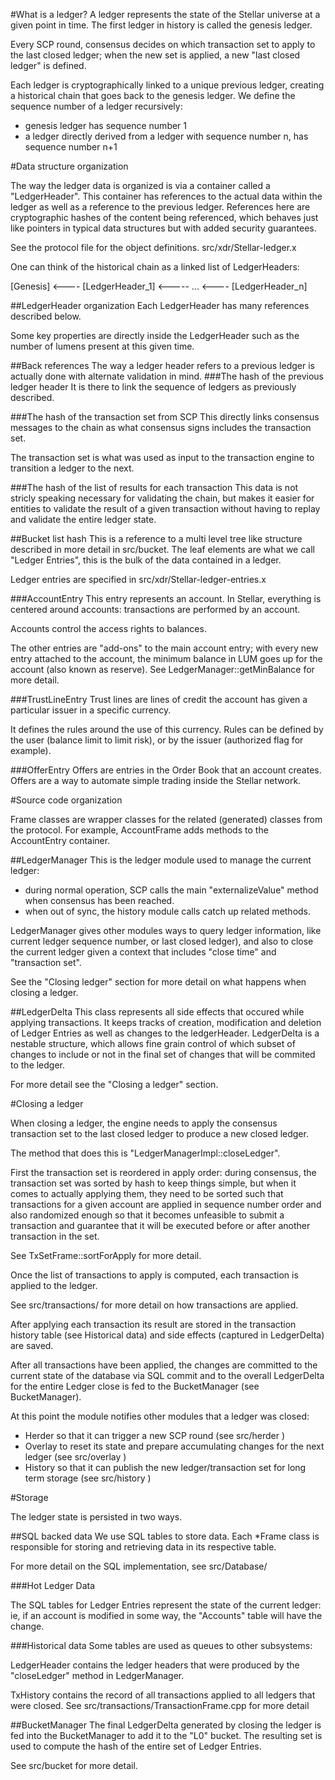 #What is a ledger?
A ledger represents the state of the Stellar universe at a given point in time.
The first ledger in history is called the genesis ledger.

Every SCP round, consensus decides on which transaction set to apply to the
last closed ledger; when the new set is applied, a new "last closed ledger"
is defined.

Each ledger is cryptographically linked to a unique previous ledger, creating
a historical chain that goes back to the genesis ledger. 
We define the sequence number of a ledger recursively:
* genesis ledger has sequence number 1
* a ledger directly derived from a ledger with sequence number n, has sequence
    number n+1

#Data structure organization

The way the ledger data is organized is via a container called a "LedgerHeader".
This container has references to the actual data within the ledger as well as
a reference to the previous ledger.
References here are cryptographic hashes of the content being referenced, which
behaves just like pointers in typical data structures but with added
security guarantees.

See the protocol file for the object definitions.
src/xdr/Stellar-ledger.x

One can think of the historical chain as a linked list of LedgerHeaders:

[Genesis] <---- [LedgerHeader_1] <----- ... <---- [LedgerHeader_n]

##LedgerHeader organization
Each LedgerHeader has many references described below.

Some key properties are directly inside the LedgerHeader such as the number of
lumens present at this given time.

##Back references
The way a ledger header refers to a previous ledger is actually done with
alternate validation in mind.
###The hash of the previous ledger header
It is there to link the sequence of ledgers as previously described.

###The hash of the transaction set from SCP
This directly links consensus messages to the chain as what consensus signs
includes the transaction set.

The transaction set is what was used as input to the transaction engine to
transition a ledger to the next.

###The hash of the list of results for each transaction
This data is not stricly speaking necessary for validating the chain, but
makes it easier for entities to validate the result of a given transaction
without having to replay and validate the entire ledger state.

##Bucket list hash
This is a reference to a multi level tree like structure described in more
detail in src/bucket.
The leaf elements are what we call "Ledger Entries", this is the bulk of
the data contained in a ledger.

Ledger entries are specified in 
src/xdr/Stellar-ledger-entries.x

###AccountEntry
This entry represents an account. In Stellar, everything is centered around
accounts: transactions are performed by an account.

Accounts control the access rights to balances.

The other entries are "add-ons" to the main account entry; with every new entry
attached to the account, the minimum balance in LUM goes up for the
account (also known as reserve). See LedgerManager::getMinBalance for more detail.

###TrustLineEntry
Trust lines are lines of credit the account has given a particular issuer in a 
specific currency.

It defines the rules around the use of this currency.
Rules can be defined by the user (balance limit to limit risk), or by
the issuer (authorized flag for example).

###OfferEntry
Offers are entries in the Order Book that an account creates.
Offers are a way to automate simple trading inside the Stellar network.

#Source code organization

Frame classes are wrapper classes for the related (generated) classes
from the protocol. For example, AccountFrame adds methods to the
AccountEntry container.

##LedgerManager
This is the ledger module used to manage the current ledger:
* during normal operation, SCP calls the main "externalizeValue" method
    when consensus has been reached.
* when out of sync, the history module calls catch up related methods.

LedgerManager gives other modules ways to query ledger information, like
current ledger sequence number, or last closed ledger), and also to
close the current ledger given a context that includes "close time" and
"transaction set".

See the "Closing ledger" section for more detail on what happens when
closing a ledger.

##LedgerDelta
This class represents all side effects that occured while applying transactions.
It keeps tracks of creation, modification and deletion of Ledger Entries as
well as changes to the ledgerHeader.
LedgerDelta is a nestable structure, which allows fine grain control of which
subset of changes to include or not in the final set of changes that will be
commited to the ledger.

For more detail see the "Closing a ledger" section.

#Closing a ledger

When closing a ledger, the engine needs to apply the consensus transaction set
to the last closed ledger to produce a new closed ledger.

The method that does this is "LedgerManagerImpl::closeLedger".

First the transaction set is reordered in apply order:
during consensus, the transaction set was sorted by hash to keep things simple,
but when it comes to actually applying them, they need to be sorted such that
transactions for a given account are applied in sequence number order and also
randomized enough so that it becomes unfeasible to submit a transaction and
guarantee that it will be executed before or after another transaction in the set.

See TxSetFrame::sortForApply for more detail.

Once the list of transactions to apply is computed, each transaction is
applied to the ledger.

See src/transactions/ for more detail on how transactions are applied.

After applying each transaction its result are stored in the transaction history
table (see Historical data) and side effects (captured in LedgerDelta) are saved.

After all transactions have been applied, the changes are committed to
the current state of the database via SQL commit and to the overall LedgerDelta
for the entire Ledger close is fed to the BucketManager (see BucketManager).

At this point the module notifies other modules that a ledger was closed:
* Herder so that it can trigger a new SCP round (see src/herder )
* Overlay to reset its state and prepare accumulating changes for the next
    ledger (see src/overlay )
* History so that it can publish the new ledger/transaction set
    for long term storage (see src/history )

#Storage

The ledger state is persisted in two ways.

##SQL backed data
We use SQL tables to store data. Each *Frame class is responsible for storing
and retrieving data in its respective table.

For more detail on the SQL implementation, see src/Database/

###Hot Ledger Data

The SQL tables for Ledger Entries represent the state of the current ledger:
ie, if an account is modified in some way, the "Accounts" table will have the change.

###Historical data
Some tables are used as queues to other subsystems: 

LedgerHeader contains the ledger headers that were produced by the "closeLedger"
method in LedgerManager.

TxHistory contains the record of all transactions applied to all ledgers that
were closed. See src/transactions/TransactionFrame.cpp for more detail


##BucketManager
The final LedgerDelta generated by closing the ledger is fed into the
BucketManager to add it to the "L0" bucket.
The resulting set is used to compute the hash of the entire set of
Ledger Entries.

See src/bucket for more detail.

